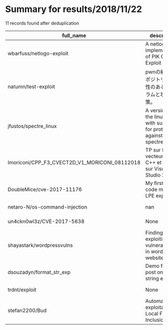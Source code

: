 
# Summary for results/2018/11/22
    
11 records found after deduplication

| full_name | description | html_url | matched_list | matched_count | pushed_at | size | stargazers_count | language | forks_count |
|-----------------------------------------------|---------------------------------------------------------------------------------------|------------------------------------------------------------------|-----------------------|-----------------|---------------------------|--------|--------------------|------------|---------------|
| wbarfuss/netlogo-exploit | A netlogo implementation of PIK COPANS Exploit model | https://github.com/wbarfuss/netlogo-exploit | ['exploit'] | 1 | 2018-11-22 15:42:59+00:00 | 12 | 1 | NetLogo | 0 |
| natumn/test-exploit | pwnの練習用リポジトリ。 脆弱性のあるプログラムと攻撃と対策。 | https://github.com/natumn/test-exploit | ['exploit'] | 1 | 2018-11-22 05:34:45+00:00 | 1 | 0 | C | 0 |
| jfustos/spectre_linux | A version of the linux kernel with support for protecting against the spectre exploit | https://github.com/jfustos/spectre_linux | ['exploit'] | 1 | 2018-11-22 09:53:28+00:00 | 188398 | 1 | C | 0 |
| lmoriconi/CPP_F3_CVECT2D_V1_MORICONI_08112018 | TP sur les vecteurs en C++ et SDL2 sur Visual Studio 2017 | https://github.com/lmoriconi/CPP_F3_CVECT2D_V1_MORICONI_08112018 | ['cve-2'] | 1 | 2018-11-22 12:42:54+00:00 | 434 | 0 | C | 0 |
| DoubleMice/cve-2017-11176 | My first try to code my own LPE exploit. | https://github.com/DoubleMice/cve-2017-11176 | ['cve-2', 'exploit'] | 2 | 2018-11-22 03:50:38+00:00 | 132 | 0 | C | 1 |
| netaro-N/os-command-injection | nan | https://github.com/netaro-N/os-command-injection | ['command injection'] | 1 | 2018-11-22 11:35:16+00:00 | 1 | 0 | JavaScript | 0 |
| un4ckn0wl3z/CVE-2017-5638 | None | https://github.com/un4ckn0wl3z/CVE-2017-5638 | ['cve-2'] | 1 | 2018-11-22 04:08:08+00:00 | 4 | 1 | Python | 1 |
| shayastark/wordpressvulns | Finding and exploiting vulnerabilities in wordpress websites. | https://github.com/shayastark/wordpressvulns | ['exploit'] | 1 | 2018-11-22 07:06:53+00:00 | 815 | 0 | | 0 |
| dsouzadyn/format_str_exp | Demo for blog post on format string exploits | https://github.com/dsouzadyn/format_str_exp | ['exploit'] | 1 | 2018-11-22 08:04:35+00:00 | 0 | 0 | C | 0 |
| trdnt/exploit | None | https://github.com/trdnt/exploit | ['exploit'] | 1 | 2018-11-22 09:28:31+00:00 | 7738 | 0 | | 0 |
| stefan2200/Bud | Automated exploitation of Local File Inclusion bugs | https://github.com/stefan2200/Bud | ['exploit'] | 1 | 2018-11-22 22:20:17+00:00 | 6 | 0 | Python | 0 |
